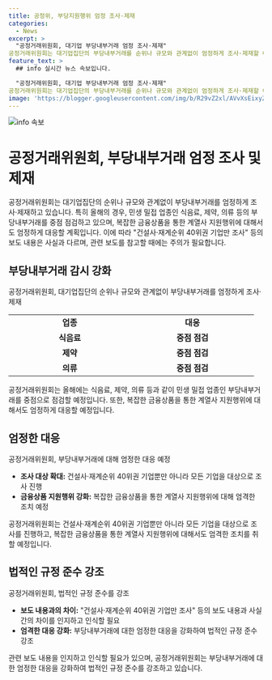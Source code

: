 ```yaml
---
title: 공정위, 부당지원행위 엄정 조사·제재
categories:
  - News
excerpt: >
  "공정거래위원회, 대기업 부당내부거래 엄정 조사·제재" 
공정거래위원회는 대기업집단의 부당내부거래를 순위나 규모와 관계없이 엄정하게 조사·제재할 예정이며, 특히 올해에는 민생 밀접 업종과 복잡한 금융상품을 통한 계열사 지원행위에 중점을 두고 조사할 예정이라고 밝혔다. "건설사·재계순위 40위권 기업만 조사" 등의 보도 내용은 사실과 다르다는 점에 유의해야 한다.
feature_text: >
  ## info 실시간 뉴스 속보입니다.

  "공정거래위원회, 대기업 부당내부거래 엄정 조사·제재" 
공정거래위원회는 대기업집단의 부당내부거래를 순위나 규모와 관계없이 엄정하게 조사·제재할 예정이며, 특히 올해에는 민생 밀접 업종과 복잡한 금융상품을 통한 계열사 지원행위에 중점을 두고 조사할 예정이라고 밝혔다. "건설사·재계순위 40위권 기업만 조사" 등의 보도 내용은 사실과 다르다는 점에 유의해야 한다.
image: 'https://blogger.googleusercontent.com/img/b/R29vZ2xl/AVvXsEixyZcFfHzMRdzZMjFBmAUKJYCLCGyLL1o632UiGVXcaFdKo_bkvkuCioo0uUKlGfBVcT3P84aROyZIXSBEx3Aw5nCQ3pTgDom1WDC4m8eifvWiAmWEEVb4x6G_l8C0QH225ldMjyaFvpxGEBGNO37VmDTDMHGhJPq73UglMfDca1-0aw/s1600/blogspot.png'
---
```


<p><img src="https://blogger.googleusercontent.com/img/b/R29vZ2xl/AVvXsEixyZcFfHzMRdzZMjFBmAUKJYCLCGyLL1o632UiGVXcaFdKo_bkvkuCioo0uUKlGfBVcT3P84aROyZIXSBEx3Aw5nCQ3pTgDom1WDC4m8eifvWiAmWEEVb4x6G_l8C0QH225ldMjyaFvpxGEBGNO37VmDTDMHGhJPq73UglMfDca1-0aw/s1600/blogspot.png" alt="info 속보" /></p>

<h1>공정거래위원회, 부당내부거래 엄정 조사 및 제재</h1>

<p data-ke-size="size16">공정거래위원회는 대기업집단의 순위나 규모와 관계없이 부당내부거래를 엄정하게 조사·제재하고 있습니다. 특히 올해의 경우, 민생 밀접 업종인 식음료, 제약, 의류 등의 부당내부거래를 중점 점검하고 있으며, 복잡한 금융상품을 통한 계열사 지원행위에 대해서도 엄정하게 대응할 계획입니다. 이에 따라 "건설사·재계순위 40위권 기업만 조사" 등의 보도 내용은 사실과 다르며, 관련 보도를 참고할 때에는 주의가 필요합니다. </p>

<h2>부당내부거래 감시 강화</h2>

<p data-ke-size="size16">공정거래위원회, 대기업집단의 순위나 규모와 관계없이 부당내부거래를 엄정하게 조사·제재</p>

<table>
  <tr>
    <td style="text-align: center; width: 226px;"><b>업종</b></td>
    <td style="text-align: center; width: 227px;"><b>대응</b></td>
  </tr>
  <tr>
    <td style="text-align: center; height: 17px;"><b>식음료</b></td>
    <td style="text-align: center; height: 17px;"><b>중점 점검</b></td>
  </tr>
  <tr>
    <td style="text-align: center; height: 17px;"><b>제약</b></td>
    <td style="text-align: center; height: 17px;"><b>중점 점검</b></td>
  </tr>
  <tr>
    <td style="text-align: center; height: 17px;"><b>의류</b></td>
    <td style="text-align: center; height: 17px;"><b>중점 점검</b></td>
  </tr>
</table>

<p data-ke-size="size16">공정거래위원회는 올해에는 식음료, 제약, 의류 등과 같이 민생 밀접 업종인 부당내부거래를 중점으로 점검할 예정입니다. 또한, 복잡한 금융상품을 통한 계열사 지원행위에 대해서도 엄정하게 대응할 예정입니다.</p>

<h2>엄정한 대응</h2>

<p data-ke-size="size16">공정거래위원회, 부당내부거래에 대해 엄정한 대응 예정</p>

<ul>
  <li><b>조사 대상 확대:</b> 건설사·재계순위 40위권 기업뿐만 아니라 모든 기업을 대상으로 조사 진행</li>
  <li><b>금융상품 지원행위 강화:</b> 복잡한 금융상품을 통한 계열사 지원행위에 대해 엄격한 조치 예정</li>
</ul>

<p data-ke-size="size16">공정거래위원회는 건설사·재계순위 40위권 기업뿐만 아니라 모든 기업을 대상으로 조사를 진행하고, 복잡한 금융상품을 통한 계열사 지원행위에 대해서도 엄격한 조치를 취할 예정입니다.</p>

<h2>법적인 규정 준수 강조</h2>

<p data-ke-size="size16">공정거래위원회, 법적인 규정 준수를 강조</p>

<ul>
  <li><b>보도 내용과의 차이:</b> "건설사·재계순위 40위권 기업만 조사" 등의 보도 내용과 사실 간의 차이를 인지하고 인식할 필요</li>
  <li><b>엄격한 대응 강화:</b> 부당내부거래에 대한 엄정한 대응을 강화하여 법적인 규정 준수 강조</li>
</ul>

<p data-ke-size="size16">관련 보도 내용을 인지하고 인식할 필요가 있으며, 공정거래위원회는 부당내부거래에 대한 엄정한 대응을 강화하여 법적인 규정 준수를 강조하고 있습니다.</p>

<p data-ke-size="size16">&nbsp;</p>

